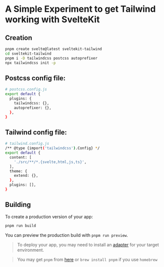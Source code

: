 # A Simple Experiment to get Tailwind working with SvelteKit

## Creation
```bash
pnpm create svelte@latest sveltekit-tailwind
cd sveltekit-tailwind
pnpm i -D tailwindcss postcss autoprefixer
npx tailwindcss init -p
```

## Postcss config file:

```bash
# postcss.config.js
export default {
  plugins: {
    tailwindcss: {},
    autoprefixer: {},
  },
}

```

## Tailwind config file:

```bash
# tailwind.config.js
/** @type {import('tailwindcss').Config} */
export default {
  content: [
    './src/**/*.{svelte,html,js,ts}',
  ],
  theme: {
    extend: {},
  },
  plugins: [],
}

```

## Building

To create a production version of your app:

```bash
pnpm run build
```

You can preview the production build with `pnpm run preview`.

> To deploy your app, you may need to install an [adapter](https://kit.svelte.dev/docs/adapters) for your target environment.

> You may get `pnpm` from [here](https://pnpm.io) or `brew install pnpm` if you use `homebrew`